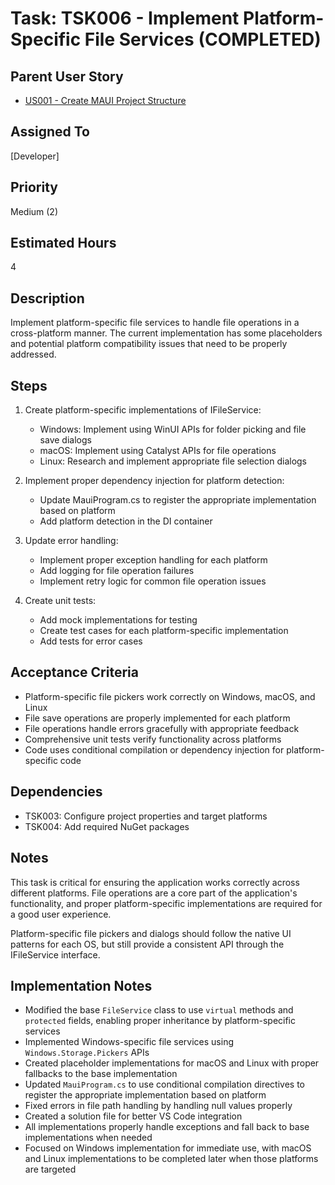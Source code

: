 # Task: TSK006 - Implement Platform-Specific File Services (COMPLETED)

## Parent User Story

- [US001 - Create MAUI Project Structure](US001-Create-MAUI-Project.md)

## Assigned To

[Developer]

## Priority

Medium (2)

## Estimated Hours

4

## Description

Implement platform-specific file services to handle file operations in a cross-platform manner. The current implementation has some placeholders and potential platform compatibility issues that need to be properly addressed.

## Steps

1. Create platform-specific implementations of IFileService:
   - Windows: Implement using WinUI APIs for folder picking and file save dialogs
   - macOS: Implement using Catalyst APIs for file operations
   - Linux: Research and implement appropriate file selection dialogs

2. Implement proper dependency injection for platform detection:
   - Update MauiProgram.cs to register the appropriate implementation based on platform
   - Add platform detection in the DI container

3. Update error handling:
   - Implement proper exception handling for each platform
   - Add logging for file operation failures
   - Implement retry logic for common file operation issues

4. Create unit tests:
   - Add mock implementations for testing
   - Create test cases for each platform-specific implementation
   - Add tests for error cases

## Acceptance Criteria

- Platform-specific file pickers work correctly on Windows, macOS, and Linux
- File save operations are properly implemented for each platform
- File operations handle errors gracefully with appropriate feedback
- Comprehensive unit tests verify functionality across platforms
- Code uses conditional compilation or dependency injection for platform-specific code

## Dependencies

- TSK003: Configure project properties and target platforms
- TSK004: Add required NuGet packages

## Notes

This task is critical for ensuring the application works correctly across different platforms. File operations are a core part of the application's functionality, and proper platform-specific implementations are required for a good user experience.

Platform-specific file pickers and dialogs should follow the native UI patterns for each OS, but still provide a consistent API through the IFileService interface.

## Implementation Notes

- Modified the base `FileService` class to use `virtual` methods and `protected` fields, enabling proper inheritance by platform-specific services
- Implemented Windows-specific file services using `Windows.Storage.Pickers` APIs
- Created placeholder implementations for macOS and Linux with proper fallbacks to the base implementation
- Updated `MauiProgram.cs` to use conditional compilation directives to register the appropriate implementation based on platform
- Fixed errors in file path handling by handling null values properly
- Created a solution file for better VS Code integration
- All implementations properly handle exceptions and fall back to base implementations when needed
- Focused on Windows implementation for immediate use, with macOS and Linux implementations to be completed later when those platforms are targeted
